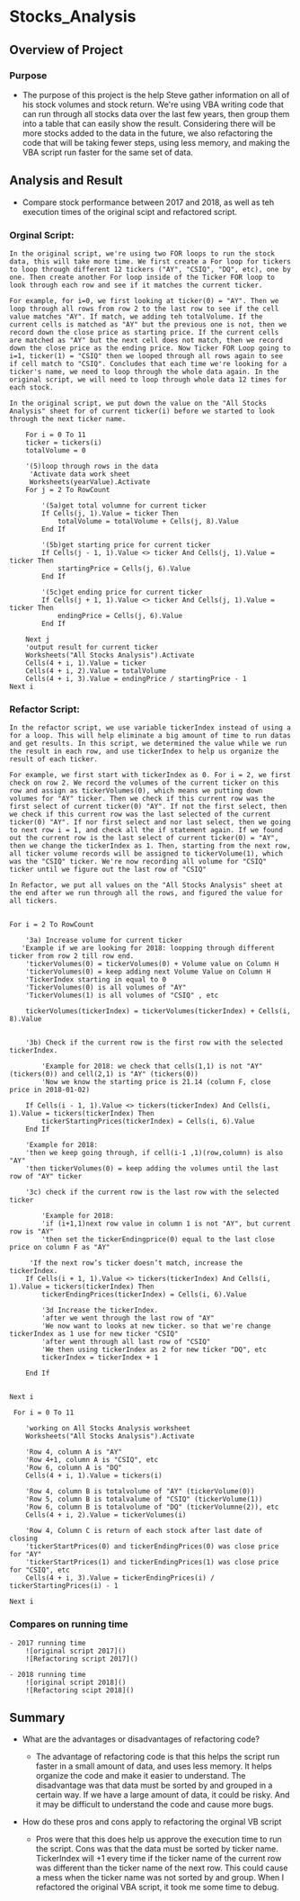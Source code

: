 # Stocks_Analysis

## Overview of Project

### Purpose
- The purpose of this project is the help Steve gather information on all of his stock volumes and stock return. We're using VBA writing code that can run through all stocks data over the last few years, then group them into a table that can easily show the result. Considering there will be more stocks added to the data in the future, we also refactoring the code that will be taking fewer steps, using less memory, and making the VBA script run faster for the same set of data.

## Analysis and Result

- Compare stock performance between 2017 and 2018, as well as teh execution times of the original scipt and refactored script.

 ### Orginal Script: 
    
    In the original script, we're using two FOR loops to run the stock data, this will take more time. We first create a For loop for tickers to loop through different 12 tickers ("AY", "CSIQ", "DQ", etc), one by one. Then create another For loop inside of the Ticker FOR loop to look through each row and see if it matches the current ticker. 
    
    For example, for i=0, we first looking at ticker(0) = "AY". Then we loop through all rows from row 2 to the last row to see if the cell value matches "AY". If match, we adding teh totalVolume. If the current cells is matched as "AY" but the previous one is not, then we record down the close price as starting price. If the current cells are matched as "AY" but the next cell does not match, then we record down the close price as the ending price. Now Ticker FOR Loop going to i=1, ticker(1) = "CSIQ" then we looped through all rows again to see if cell match to "CSIQ". Concludes that each time we're looking for a ticker's name, we need to loop through the whole data again. In the original script, we will need to loop through whole data 12 times for each stock.

    In the original script, we put down the value on the "All Stocks Analysis" sheet for of current ticker(i) before we started to look through the next ticker name.

        For i = 0 To 11
        ticker = tickers(i)
        totalVolume = 0
        
        '(5)loop through rows in the data
         'Activate data work sheet
         Worksheets(yearValue).Activate
        For j = 2 To RowCount
            
            '(5a)get total volumne for current ticker
            If Cells(j, 1).Value = ticker Then
                totalVolume = totalVolume + Cells(j, 8).Value
            End If
            
            '(5b)get starting price for current ticker
            If Cells(j - 1, 1).Value <> ticker And Cells(j, 1).Value = ticker Then
                startingPrice = Cells(j, 6).Value
            End If
            
            '(5c)get ending price for current ticker
            If Cells(j + 1, 1).Value <> ticker And Cells(j, 1).Value = ticker Then
                endingPrice = Cells(j, 6).Value
            End If
            
        Next j
        'output result for current ticker
        Worksheets("All Stocks Analysis").Activate
        Cells(4 + i, 1).Value = ticker
        Cells(4 + i, 2).Value = totalVolume
        Cells(4 + i, 3).Value = endingPrice / startingPrice - 1
    Next i

### Refactor Script:
    In the refactor script, we use variable tickerIndex instead of using a for a loop. This will help eliminate a big amount of time to run datas and get results. In this script, we determined the value while we run the result in each row, and use tickerIndex to help us organize the result of each ticker.
    
    For example, we first start with tickerIndex as 0. For i = 2, we first check on row 2. We record the volumes of the current ticker on this row and assign as tickerVolumes(0), which means we putting down volumes for "AY" ticker. Then we check if this current row was the first select of current ticker(0) "AY". If not the first select, then we check if this current row was the last selected of the current ticker(0) "AY". If nor first select and nor last select, then we going to next row i = 1, and check all the if statement again. If we found out the current row is the last select of current ticker(0) = "AY", then we change the tickerIndex as 1. Then, starting from the next row, all ticker volume records will be assigned to tickerVolume(1), which was the "CSIQ" ticker. We're now recording all volume for "CSIQ" ticker until we figure out the last row of "CSIQ"

    In Refactor, we put all values on the "All Stocks Analysis" sheet at the end after we run through all the rows, and figured the value for all tickers.


    For i = 2 To RowCount
    
        '3a) Increase volume for current ticker
       'Example if we are looking for 2018: loopping through different ticker from row 2 till row end.
        'tickerVolumes(0) = tickerVolumes(0) + Volume value on Column H
        'tickerVolumes(0) = keep adding next Volume Value on Column H
        'TickerIndex starting in equal to 0
        'TickerVolumes(0) is all volumes of "AY"
        'TickerVolumes(1) is all volumes of "CSIQ" , etc
        
        tickerVolumes(tickerIndex) = tickerVolumes(tickerIndex) + Cells(i, 8).Value

               
        '3b) Check if the current row is the first row with the selected tickerIndex.
        
            'Example for 2018: we check that cells(1,1) is not "AY"(tickers(0)) and cell(2,1) is "AY" (tickers(0))
            'Now we know the starting price is 21.14 (column F, close price in 2018-01-02)
            
        If Cells(i - 1, 1).Value <> tickers(tickerIndex) And Cells(i, 1).Value = tickers(tickerIndex) Then
            tickerStartingPrices(tickerIndex) = Cells(i, 6).Value
        End If
        
        'Example for 2018:
        'then we keep going through, if cell(i-1 ,1)(row,column) is also "AY"
        'then tickerVolumes(0) = keep adding the volumes until the last row of "AY" ticker
        
        '3c) check if the current row is the last row with the selected ticker
        
            'Example for 2018:
            'if (i+1,1)next row value in column 1 is not "AY", but current row is "AY"
            'then set the tickerEndingprice(0) equal to the last close price on column F as "AY"
            
         'If the next row’s ticker doesn’t match, increase the tickerIndex.
        If Cells(i + 1, 1).Value <> tickers(tickerIndex) And Cells(i, 1).Value = tickers(tickerIndex) Then
            tickerEndingPrices(tickerIndex) = Cells(i, 6).Value
            
            '3d Increase the tickerIndex.
            'after we went through the last row of "AY"
            'We now want to looks at new ticker. so that we're change tickerIndex as 1 use for new ticker "CSIQ"
            'after went through all last row of "CSIQ"
            'We then using tickerIndex as 2 for new ticker "DQ", etc
            tickerIndex = tickerIndex + 1

        End If

    
    Next i
    
     For i = 0 To 11
        
        'working on All Stocks Analysis worksheet
        Worksheets("All Stocks Analysis").Activate
        
        'Row 4, column A is "AY"
        'Row 4+1, column A is "CSIQ", etc
        'Row 6, column A is "DQ"
        Cells(4 + i, 1).Value = tickers(i)
        
        'Row 4, column B is totalvolume of "AY" (tickerVolume(0))
        'Row 5, column B is totalvalume of "CSIQ" (tickerVolume(1))
        'Row 6, column B is totalvolume of "DQ" (tickerVolumne(2)), etc
        Cells(4 + i, 2).Value = tickerVolumes(i)
        
        'Row 4, Column C is return of each stock after last date of closing
        'tickerStartPrices(0) and tickerEndingPrices(0) was close price for "AY"
        'tickerStartPrices(1) and tickerEndingPrices(1) was close price for "CSIQ", etc
        Cells(4 + i, 3).Value = tickerEndingPrices(i) / tickerStartingPrices(i) - 1
        
    Next i

### Compares on running time
    - 2017 running time
        ![original script 2017]()
        ![Refactoring script 2017]()

    - 2018 running time
        ![original script 2018]()
        ![Refactoring scipt 2018]()

## Summary

- What are the advantages or disadvantages of refactoring code?
    - The advantage of refactoring code is that this helps the script run faster in a small amount of data, and uses less memory. It helps organize the code and make it easier to understand. The disadvantage was that data must be sorted by and grouped in a certain way. If we have a large amount of data, it could be risky. And it may be difficult to understand the code and cause more bugs.

- How do these pros and cons apply to refactoring the orginal VB script
    - Pros were that this does help us approve the execution time to run the script. Cons was that the data must be sorted by ticker name. TickerIndex will +1 every time if the ticker name of the current row was different than the ticker name of the next row. This could cause a mess when the ticker name was not sorted by and group. When I refactored the original VBA script, it took me some time to debug. 

